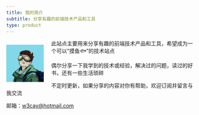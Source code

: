 ```yaml
---
title: 我的简介
subtitle: 分享有趣的前端技术产品和工具
type: product
---
```

<div><p style="float: left; margin-right: 20px">
 <img src="../images/008i3skNgy1gynp755ah3j30n00n0t9g.jpg" width="100" />
</p>
</div>

此站点主要用来分享有趣的前端技术产品和工具，希望成为一个可以“摸鱼🐟”的技术站点

偶尔分享一下我学到的技术或经验，解决过的问题，读过的好书，还有一些生活琐碎

不定时更新，如果分享的内容对你有帮助，欢迎订阅并留言与我交流

邮箱：w3cay@hotmail.com

